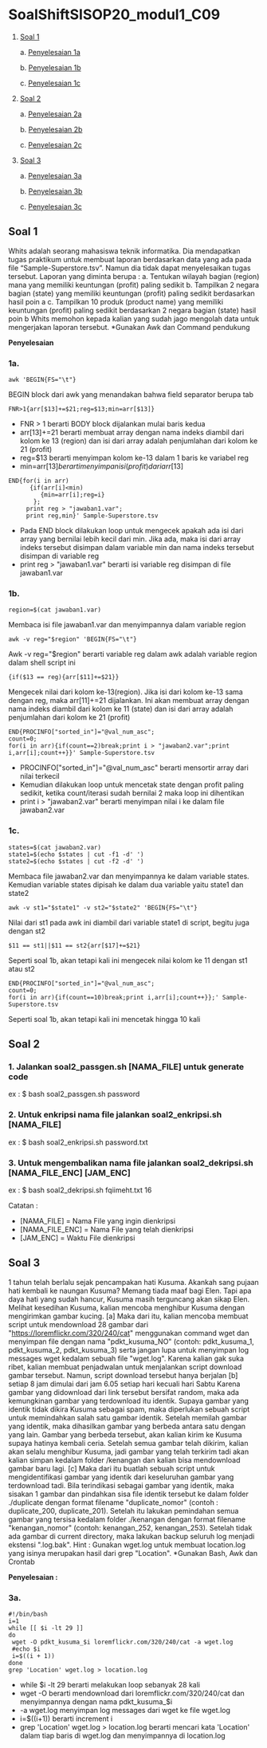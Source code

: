 # SoalShiftSISOP20_modul1_C09

1. [Soal 1](#soal1)

      a. [Penyelesaian 1a](#1a)
      
      b. [Penyelesaian 1b](#1b)
      
      c. [Penyelesaian 1c](#1c)
      
2. [Soal 2](#soal2)

      a. [Penyelesaian 2a](#2a)
      
      b. [Penyelesaian 2b](#2b)
      
      c. [Penyelesaian 2c](#2c)
      
3. [Soal 3](#soal3)

      a. [Penyelesaian 3a](#3a)
      
      b. [Penyelesaian 3b](#3b)
      
      c. [Penyelesaian 3c](#3c)


## Soal 1 <a name="soal1"></a>

Whits adalah seorang mahasiswa teknik informatika. Dia mendapatkan tugas praktikum untuk membuat laporan berdasarkan data yang ada pada file “Sample-Superstore.tsv”. Namun dia tidak dapat menyelesaikan tugas tersebut. Laporan yang diminta berupa :
a. Tentukan wilayah bagian (region) mana yang memiliki keuntungan (profit) paling
sedikit
b. Tampilkan 2 negara bagian (state) yang memiliki keuntungan (profit) paling
sedikit berdasarkan hasil poin a
c. Tampilkan 10 produk (product name) yang memiliki keuntungan (profit) paling
sedikit berdasarkan 2 negara bagian (state) hasil poin b
Whits memohon kepada kalian yang sudah jago mengolah data untuk mengerjakan
laporan tersebut.
*Gunakan Awk dan Command pendukung

**Penyelesaian**

### 1a. <a name="1a"></a>
```
awk 'BEGIN{FS="\t"}
```
BEGIN block dari awk yang menandakan bahwa field separator berupa tab

```
FNR>1{arr[$13]+=$21;reg=$13;min=arr[$13]}
```
* FNR > 1 berarti BODY block dijalankan mulai baris kedua
* arr[$13]+=$21 berarti membuat array dengan nama indeks diambil dari kolom ke 13 (region) dan isi dari array adalah penjumlahan dari kolom ke 21 (profit)
* reg=$13 berarti menyimpan kolom ke-13 dalam 1 baris ke variabel reg
* min=arr[$13] berarti menyimpan isi (profit) dari arr[$13]

```
END{for(i in arr)
      {if(arr[i]<min)
         {min=arr[i];reg=i}
       };
     print reg > "jawaban1.var";
     print reg,min}' Sample-Superstore.tsv
```
* Pada END block dilakukan loop untuk mengecek apakah ada isi dari array yang bernilai lebih kecil dari min. Jika ada, maka isi dari array indeks tersebut disimpan dalam variable min dan nama indeks tersebut disimpan di variable reg
* print reg > "jawaban1.var" berarti isi variable reg disimpan di file jawaban1.var


### 1b. <a name="1b"></a>
```
region=$(cat jawaban1.var)
```
Membaca isi file jawaban1.var dan menyimpannya dalam variable region

```
awk -v reg="$region" 'BEGIN{FS="\t"}
```
Awk -v reg="$region" berarti variable reg dalam awk adalah variable region dalam shell script ini

```
{if($13 == reg){arr[$11]+=$21}}
```
Mengecek nilai dari kolom ke-13(region). Jika isi dari kolom ke-13 sama dengan reg, maka arr[$11]+=$21 dijalankan. Ini akan membuat array dengan nama indeks diambil dari kolom ke 11 (state) dan isi dari array adalah penjumlahan dari kolom ke 21 (profit)

```
END{PROCINFO["sorted_in"]="@val_num_asc";
count=0;
for(i in arr){if(count==2)break;print i > "jawaban2.var";print i,arr[i];count++}}' Sample-Superstore.tsv
```
* PROCINFO["sorted_in"]="@val_num_asc" berarti mensortir array dari nilai terkecil
* Kemudian dilakukan loop untuk mencetak state dengan profit paling sedikit, ketika count/iterasi sudah bernilai 2 maka loop ini dihentikan
* print i > "jawaban2.var" berarti menyimpan nilai i ke dalam file jawaban2.var

### 1c. <a name="1c"></a>
```
states=$(cat jawaban2.var)
state1=$(echo $states | cut -f1 -d' ')
state2=$(echo $states | cut -f2 -d' ')
```
Membaca file jawaban2.var dan menyimpannya ke dalam variable states. Kemudian variable states dipisah ke dalam dua variable yaitu state1 dan state2

```
awk -v st1="$state1" -v st2="$state2" 'BEGIN{FS="\t"}
```
Nilai dari st1 pada awk ini diambil dari variable state1 di script, begitu juga dengan st2 

```
$11 == st1||$11 == st2{arr[$17]+=$21}
```
Seperti soal 1b, akan tetapi kali ini mengecek nilai kolom ke 11 dengan st1 atau st2

```
END{PROCINFO["sorted_in"]="@val_num_asc";
count=0;
for(i in arr){if(count==10)break;print i,arr[i];count++}};' Sample-Superstore.tsv
```
Seperti soal 1b, akan tetapi kali ini mencetak hingga 10 kali


## Soal 2 <a name="soal2"></a>
### 1. Jalankan soal2_passgen.sh [NAMA_FILE] untuk generate code <a name="2a"></a>
   ex :
   $ bash soal2_passgen.sh password
   
### 2. Untuk enkripsi nama file jalankan soal2_enkripsi.sh [NAMA_FILE] <a name="2b"></a>
   ex :
   $ bash soal2_enkripsi.sh password.txt
   
### 3. Untuk mengembalikan nama file jalankan soal2_dekripsi.sh [NAMA_FILE_ENC] [JAM_ENC] <a name="2c"></a>
   ex :
   $ bash soal2_dekripsi.sh fqiimeht.txt 16
   
   Catatan :
   - [NAMA_FILE] = Nama File yang ingin dienkripsi
   - [NAMA_FILE_ENC] = Nama File yang telah dienkripsi
   - [JAM_ENC] = Waktu File dienkripsi
   

## Soal 3 <a name="soal3"></a>

1 tahun telah berlalu sejak pencampakan hati Kusuma. Akankah sang pujaan hati kembali ke naungan Kusuma? Memang tiada maaf bagi Elen. Tapi apa daya hati yang sudah hancur, Kusuma masih terguncang akan sikap Elen. Melihat kesedihan Kusuma, kalian mencoba menghibur Kusuma dengan mengirimkan gambar kucing. 
[a] Maka dari itu, kalian mencoba membuat script untuk mendownload 28 gambar dari "https://loremflickr.com/320/240/cat" menggunakan command wget dan menyimpan file dengan nama "pdkt_kusuma_NO" (contoh: pdkt_kusuma_1, pdkt_kusuma_2, pdkt_kusuma_3) serta jangan lupa untuk menyimpan log messages wget kedalam sebuah file "wget.log". Karena kalian gak suka ribet, kalian membuat penjadwalan untuk menjalankan script download gambar tersebut. Namun, script download tersebut hanya berjalan
[b] setiap 8 jam dimulai dari jam 6.05 setiap hari kecuali hari Sabtu Karena gambar yang didownload dari link tersebut bersifat random, maka ada kemungkinan gambar yang terdownload itu identik. Supaya gambar yang identik tidak dikira Kusuma sebagai spam, maka diperlukan sebuah script untuk memindahkan salah satu gambar identik. Setelah memilah gambar yang identik, maka dihasilkan gambar yang berbeda antara satu dengan yang lain. Gambar yang berbeda tersebut, akan kalian kirim ke Kusuma supaya hatinya kembali ceria. Setelah semua gambar telah dikirim, kalian akan selalu menghibur Kusuma, jadi gambar yang telah terkirim tadi akan kalian simpan kedalam folder /kenangan dan kalian bisa mendownload gambar baru lagi. 
[c] Maka dari itu buatlah sebuah script untuk mengidentifikasi gambar yang identik dari keseluruhan gambar yang terdownload tadi. Bila terindikasi sebagai gambar yang identik, maka sisakan 1 gambar dan pindahkan sisa file identik tersebut ke dalam folder ./duplicate
dengan format filename "duplicate_nomor" (contoh : duplicate_200, duplicate_201). Setelah itu lakukan pemindahan semua gambar yang tersisa kedalam folder ./kenangan dengan format filename "kenangan_nomor" (contoh: kenangan_252, kenangan_253). Setelah tidak ada gambar di current directory, maka lakukan backup seluruh log menjadi ekstensi ".log.bak". Hint : Gunakan wget.log untuk membuat location.log yang isinya merupakan hasil dari grep "Location".
*Gunakan Bash, Awk dan Crontab

**Penyelesaian :**
### 3a. <a name="3a"></a>
``` 
#!/bin/bash
i=1
while [[ $i -lt 29 ]]
do
 wget -O pdkt_kusuma_$i loremflickr.com/320/240/cat -a wget.log
 #echo $i
 i=$((i + 1))
done
grep 'Location' wget.log > location.log
```
* while $i -lt 29 berarti melakukan loop sebanyak 28 kali
* wget -O berarti mendownload dari loremflickr.com/320/240/cat dan menyimpannya dengan nama pdkt_kusuma_$i 
* -a wget.log menyimpan log messages dari wget ke file wget.log
* i=$((i+1)) berarti increment i
* grep 'Location' wget.log > location.log berarti mencari kata 'Location' dalam tiap baris di wget.log dan menyimpannya di location.log

